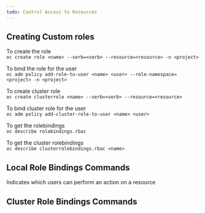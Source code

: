 ```yaml
---
todo: Control Access to Resources
---
```


## Creating Custom roles  

To create the role  
`oc create role <name> --verb=<verb> --resource=<resource> -n <project>`

To bind the role for the user  
`oc adm policy add-role-to-user <name> <user> --role-namespace=<project> -n <project>`  

To create cluster role   
`oc create clusterrole <name> --verb=<verb> --resource=<resource>`

To bind cluster role for the user    
`oc adm policy add-cluster-role-to-user <name> <user>`     

To get the rolebindings   
`oc describe rolebindings.rbac`   

To get the cluster rolebindings    
`oc describe clusterrolebindings.rbac <name>`    

## Local Role Bindings Commands  

Indicates which users can perform an action on a resource  


## Cluster Role Bindings Commands    

